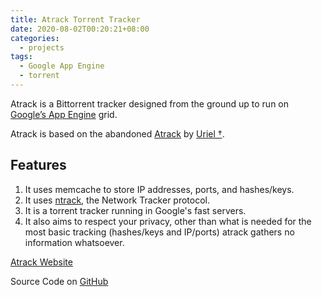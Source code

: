 ```yaml
---
title: Atrack Torrent Tracker
date: 2020-08-02T00:20:21+08:00
categories:
  - projects
tags:
  - Google App Engine
  - torrent
---
```

Atrack is a Bittorrent tracker designed from the ground up to run on [Google’s App Engine](https://cloud.google.com/appengine) grid.

Atrack is based on the abandoned [Atrack](http://repo.cat-v.org/atrack/) by [Uriel †](https://github.com/uriel).

## Features
1. It uses memcache to store IP addresses, ports, and hashes/keys.
2. It uses [ntrack](http://repo.cat-v.org/atrack/ntrack), the Network Tracker protocol.
3. It is a torrent tracker running in Google's fast servers.
4. It also aims to respect your privacy, other than what is needed for the most basic tracking (hashes/keys and IP/ports) atrack gathers no information whatsoever.

[Atrack Website](https://atrack.eu.org)

Source Code on [GitHub](https://github.com/AnimMouse/atrack)